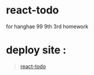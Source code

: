 # react-todo
for hanghae 99 9th 3rd homework

# deploy site : 
> [react-todo](https://react-todo-orpin-seven.vercel.app/)
